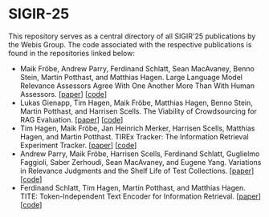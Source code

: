 # SIGIR-25
This repository serves as a central directory of all SIGIR'25 publications by the Webis Group. The code associated with the respective publications is found in the repositories linked below:

* Maik Fröbe, Andrew Parry, Ferdinand Schlatt, Sean MacAvaney, Benno Stein, Martin Potthast, and Matthias Hagen. Large Language Model Relevance Assessors Agree With One Another More Than With Human Assessors. [[paper](https://webis.de/publications.html#froebe_2025e)] [[code](https://github.com/webis-de/sigir25-llm-inter-annotator-agreement)]
* Lukas Gienapp, Tim Hagen, Maik Fröbe, Matthias Hagen, Benno Stein, Martin Potthast, and Harrisen Scells. The Viability of Crowdsourcing for RAG Evaluation. [[paper](https://webis.de/publications.html#gienapp_2025a)] [[code](https://github.com/webis-de/sigir25-rag-crowdsourcing)]
* Tim Hagen, Maik Fröbe, Jan Heinrich Merker, Harrisen Scells, Matthias Hagen, and Martin Potthast. TIREx Tracker: The Information Retrieval Experiment Tracker. [[paper](https://webis.de/publications.html#hagen_2025b)] [[code](https://github.com/tira-io/tirex-tracker/)]
* Andrew Parry, Maik Fröbe, Harrisen Scells, Ferdinand Schlatt, Guglielmo Faggioli, Saber Zerhoudi, Sean MacAvaney, and Eugene Yang. Variations in Relevance Judgments and the Shelf Life of Test Collections. [[paper](https://webis.de/publications.html#parry_2025b)] [[code](https://github.com/Parry-Parry/sigir25-annotation)]
* Ferdinand Schlatt, Tim Hagen, Martin Potthast, and Matthias Hagen. TITE: Token-Independent Text Encoder for Information Retrieval. [[paper](https://webis.de/publications.html#schlatt_2025d)] [[code](https://webis.de/publications.html#schlatt_2025d)]
